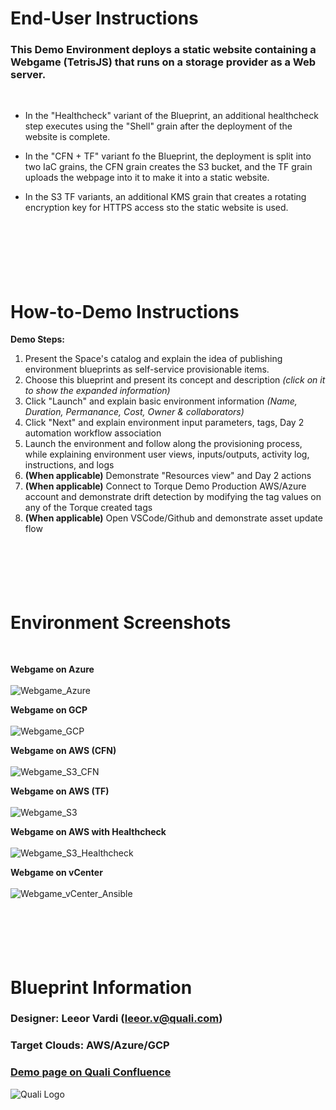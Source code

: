 # **End-User Instructions**
### This Demo Environment deploys a static website containing a Webgame (TetrisJS) that runs on a storage provider as a Web server. 
<br/>

- In the "Healthcheck" variant of the Blueprint, an additional healthcheck step executes using the "Shell" grain after the deployment of the website is complete.

- In the "CFN + TF" variant fo the Blueprint, the deployment is split into two IaC grains, the CFN grain creates the S3 bucket, and the TF grain uploads the webpage into it to make it into a static website.  
  
- In the S3 TF variants, an additional KMS grain that creates a rotating encryption key for HTTPS access sto the static website is used.  
<br/><br/><br/><br/><br/><br/>  

# **How-to-Demo Instructions**
**Demo Steps:**
1. Present the Space's catalog and explain the idea of publishing environment blueprints as self-service provisionable items. 
2. Choose this blueprint and present its concept and description *(click on it to show the expanded information)*
3. Click "Launch" and explain basic environment information *(Name, Duration, Permanance, Cost, Owner & collaborators)*
4. Click "Next" and explain environment input parameters, tags, Day 2 automation workflow association
5. Launch the environment and follow along the provisioning process, while explaining environment user views, inputs/outputs, activity log, instructions, and logs
6. **(When applicable)** Demonstrate "Resources view" and Day 2 actions
7. **(When applicable)** Connect to Torque Demo Production AWS/Azure account and demonstrate drift detection by modifying the tag values on any of the Torque created tags
8. **(When applicable)** Open VSCode/Github and demonstrate asset update flow
<br/><br/><br/><br/><br/><br/> 

# **Environment Screenshots**
<br/> 

**Webgame on Azure**<br/> <br/> 
![Webgame_Azure](env_images/Webgame_Azure.png)
<br/> 

**Webgame on GCP**<br/> <br/> 
![Webgame_GCP](env_images/Webgame_GCP.png)
<br/> 

**Webgame on AWS (CFN)**<br/> <br/> 
![Webgame_S3_CFN](env_images/Webgame_S3_CFN.png)
<br/> 

**Webgame on AWS (TF)**<br/> <br/> 
![Webgame_S3](env_images/Webgame_S3.png)
<br/> 

**Webgame on AWS with Healthcheck**<br/> <br/> 
![Webgame_S3_Healthcheck](env_images/Webgame_S3_Healthcheck.png)
<br/> 

**Webgame on vCenter**<br/> <br/> 
![Webgame_vCenter_Ansible](env_images/Webgame_vCenter_Ansible.png)
<br/><br/><br/><br/><br/><br/> 


# **Blueprint Information**
### Designer:       Leeor Vardi (leeor.v@quali.com)
### Target Clouds:  AWS/Azure/GCP
### [Demo page on Quali Confluence](https://quali.atlassian.net/wiki/spaces/QS/pages/2691399681/Webgame+on+Cloud+Storage+Service)
![Quali Logo](https://docs.qtorque.io/assets/images/logo-dm-f11e9cc418b94216dedd0b6e73e4a33d.svg)